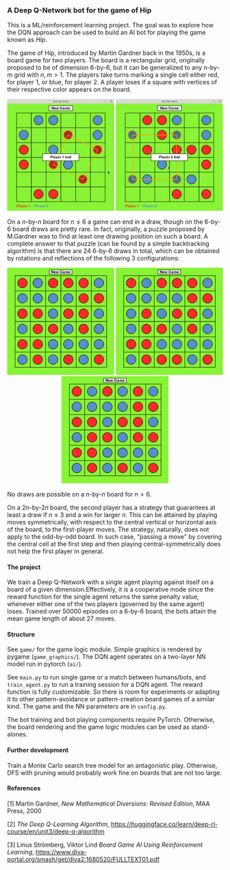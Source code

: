 ### A Deep Q-Network bot for the game of Hip
This is a ML/reinforcement learning project. The goal was to explore how the DQN approach can be used to build an AI bot for playing the game known as *Hip*.

The game of Hip, introduced by Martin Gardner back in the 1950s, is a board game for two players. The board is a rectangular grid, originally proposed to be of dimension 6-by-6, but it can be generalized to any n-by-m grid with $n, m > 1$. The players take turns marking a single cell either red, for player 1, or blue, for player 2. A player loses if a square with vertices of their respective color appears on the board.

<div align="center">
  <img src="square_1.png" width="250px"/>
  <img src="square_2.png" width="250px"/>
</div>

On a $n$-by-$n$ board for $n\leq 6$ a game can end in a draw, though on the 6-by-6 board draws are pretty rare. In fact, originally, a puzzle proposed by M.Gardner was to find at least one drawing position on such a board. A complete answer to that puzzle (can be found by a simple backtracking algorithm) is that there are 24 6-by-6 draws in total, which can be obtained by rotations and reflections of the following 3 configurations:

<div align="center">
  <img src="draw_0.png" width="250px"/>
  <img src="draw_1.png" width="250px"/>
  <img src="draw_2.png" width="250px"/>
</div>

No draws are possible on a $n$-by-$n$ board for $n>6$.

On a $2n$-by-$2n$ board, the second player has a strategy that guarantees at least a draw if $n\leq 3$ and a win for larger $n$. This can be attained by playing moves symmetrically, with respect to the central vertical or horizontal axis of the board, to the first-player moves. The strategy, naturally, does not apply to the odd-by-odd board. In such case, "passing a move" by covering the central cell at the first step and then playing central-symmetrically does not help the first player in general.

#### The project
We train a Deep Q-Network with a single agent playing against itself on a board of a given dimension.Effectively, it is a cooperative mode since the reward function for the single agent returns the same penalty value, whenever either one of the two players (governed by the same agent) loses. Trained over 50000 episodes on a 6-by-6 board, the bots attain the mean game length of about 27 moves.

#### Structure
See `game/` for the game logic module. Simple graphics is rendered by pygame (`game_graphics/`). The DQN agent operates on a two-layer NN model run in pytorch (`ai/`). 

See `main.py` to run single game or a match between humans/bots, and `train_agent.py` to run a training session for a DQN agent. The reward function is fully customizable. So there is room for experiments or adapting it to other pattern-avoidance or pattern-creation board games of a similar kind. The game and the NN parameters are in `config.py`.

The bot training and bot playing components require PyTorch. Otherwise, the board rendering and the game logic modules can be used as stand-alones.

#### Further development
Train a Monte Carlo search tree model for an antagonistic play. Otherwise, DFS with pruning would probably work fine on boards that are not too large.

#### References

[1] Martin Gardner, *New Mathematical Diversions: Revised Edition*, MAA Press, 2000

[2]  *The Deep Q-Learning Algorithm*, https://huggingface.co/learn/deep-rl-course/en/unit3/deep-q-algorithm

[3] Linus Strömberg, Viktor Lind
*Board Game AI Using Reinforcement Learning*, https://www.diva-portal.org/smash/get/diva2:1680520/FULLTEXT01.pdf

